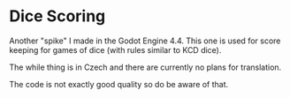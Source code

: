 # Dice Scoring

Another "spike" I made in the Godot Engine 4.4. This one is used for score keeping for games of dice (with rules similar to KCD dice).

The while thing is in Czech and there are currently no plans for translation.

The code is not exactly good quality so do be aware of that.
